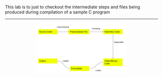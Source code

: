 This lab is to just to checkout the intermediate steps and files being produced during compilation of a sample C program

-----------------

<div align="center">
    <img src="C_Steps.png" width="300">
</div>
